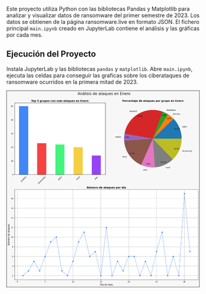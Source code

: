 Este proyecto utiliza Python con las bibliotecas Pandas y Matplotlib para analizar y visualizar datos de ransomware del primer semestre de 2023. Los datos se obtienen de la página ransomware.live en formato JSON. El fichero principal `main.ipynb` creado en JupyterLab contiene el análisis y las gráficas por cada mes. 

## Ejecución del Proyecto

Instala JupyterLab y las bibliotecas `pandas` y `matplotlib`. Abre `main.ipynb`, ejecuta las celdas para conseguir las graficas sobre los ciberataques de ransomware ocurridos en la primera mitad de 2023.

![Ejemplo](https://raw.githubusercontent.com/M3str3/RansomwareInsights-2023S1/master/example.png)